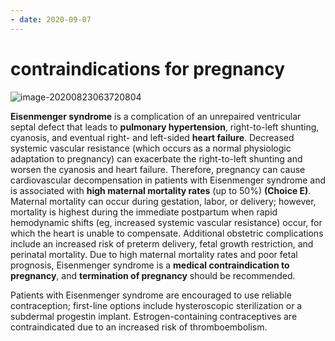 ```yaml
---
- date: 2020-09-07
---
```


# contraindications for pregnancy

<!-- major contraindications for pregnancy -->

![image-20200823063720804](https://photos.thisispiggy.com/file/wikiFiles/image-20200823063720804.png)

**Eisenmenger syndrome** is a complication of an unrepaired ventricular septal defect that leads to **pulmonary hypertension**, right-to-left shunting, cyanosis, and eventual right- and left-sided **heart failure**.  Decreased systemic vascular resistance (which occurs as a normal physiologic adaptation to pregnancy) can exacerbate the right-to-left shunting and worsen the cyanosis and heart failure.  Therefore, pregnancy can cause cardiovascular decompensation in patients with Eisenmenger syndrome and is associated with **high maternal mortality rates** (up to 50%) **(Choice E)**.  Maternal mortality can occur during gestation, labor, or delivery; however, mortality is highest during the immediate postpartum when rapid hemodynamic shifts (eg, increased systemic vascular resistance) occur, for which the heart is unable to compensate.  Additional obstetric complications include an increased risk of preterm delivery, fetal growth restriction, and perinatal mortality.  Due to high maternal mortality rates and poor fetal prognosis, Eisenmenger syndrome is a **medical contraindication to pregnancy**, and **termination of pregnancy** should be recommended.

Patients with Eisenmenger syndrome are encouraged to use reliable contraception; first-line options include hysteroscopic sterilization or a subdermal progestin implant.  Estrogen-containing contraceptives are contraindicated due to an increased risk of thromboembolism.
